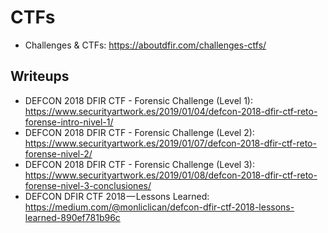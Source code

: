 # CTFs
- Challenges & CTFs: https://aboutdfir.com/challenges-ctfs/

## Writeups
- DEFCON 2018 DFIR CTF - Forensic Challenge (Level 1): https://www.securityartwork.es/2019/01/04/defcon-2018-dfir-ctf-reto-forense-intro-nivel-1/
- DEFCON 2018 DFIR CTF - Forensic Challenge (Level 2): https://www.securityartwork.es/2019/01/07/defcon-2018-dfir-ctf-reto-forense-nivel-2/
- DEFCON 2018 DFIR CTF - Forensic Challenge (Level 3): https://www.securityartwork.es/2019/01/08/defcon-2018-dfir-ctf-reto-forense-nivel-3-conclusiones/
- DEFCON DFIR CTF 2018 — Lessons Learned: https://medium.com/@monliclican/defcon-dfir-ctf-2018-lessons-learned-890ef781b96c

